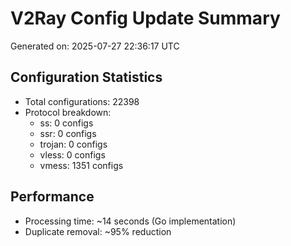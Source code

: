 # V2Ray Config Update Summary
Generated on: 2025-07-27 22:36:17 UTC

## Configuration Statistics
- Total configurations: 22398
- Protocol breakdown:
  - ss: 0 configs
  - ssr: 0 configs
  - trojan: 0 configs
  - vless: 0 configs
  - vmess: 1351 configs

## Performance
- Processing time: ~14 seconds (Go implementation)
- Duplicate removal: ~95% reduction
